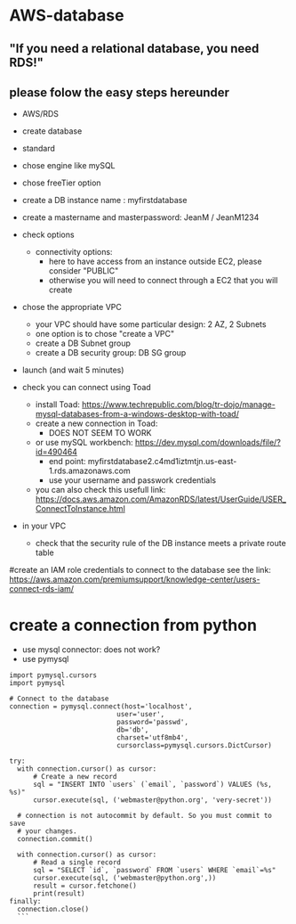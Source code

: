 # AWS-database
## "If you need a relational database, you need RDS!"
## please folow the easy steps hereunder
- AWS/RDS
- create database
- standard
- chose engine like mySQL
- chose freeTier option
- create a DB instance name : myfirstdatabase
- create a mastername and masterpassword: JeanM / JeanM1234
- check options
  - connectivity options: 
    - here to have access from an instance outside EC2, please consider "PUBLIC"
    - otherwise you will need to connect through a EC2 that you will create
- chose the appropriate VPC
  - your VPC should have some particular design: 2 AZ, 2 Subnets
  - one option is to chose "create a VPC"
  - create a DB Subnet group
  - create a DB security group: DB SG group
- launch (and wait 5 minutes)
- check you can connect using Toad
  - install Toad: https://www.techrepublic.com/blog/tr-dojo/manage-mysql-databases-from-a-windows-desktop-with-toad/
  - create a new connection in Toad:
    - DOES NOT SEEM TO WORK
  - or use mySQL workbench: https://dev.mysql.com/downloads/file/?id=490464
    - end point: myfirstdatabase2.c4md1iztmtjn.us-east-1.rds.amazonaws.com
    - use your username and passwork credentials
  - you can also check this usefull link: https://docs.aws.amazon.com/AmazonRDS/latest/UserGuide/USER_ConnectToInstance.html
  
- in your VPC
  - check that the security rule of the DB instance meets a private route table
 
 #create an IAM role credentials to connect to the database
 see the link: https://aws.amazon.com/premiumsupport/knowledge-center/users-connect-rds-iam/
 
 # create a connection from python
 - use mysql connector: does not work?
 - use pymysql
  ```
  import pymysql.cursors
import pymysql

# Connect to the database
connection = pymysql.connect(host='localhost',
                             user='user',
                             password='passwd',
                             db='db',
                             charset='utf8mb4',
                             cursorclass=pymysql.cursors.DictCursor)

try:
    with connection.cursor() as cursor:
        # Create a new record
        sql = "INSERT INTO `users` (`email`, `password`) VALUES (%s, %s)"
        cursor.execute(sql, ('webmaster@python.org', 'very-secret'))

    # connection is not autocommit by default. So you must commit to save
    # your changes.
    connection.commit()

    with connection.cursor() as cursor:
        # Read a single record
        sql = "SELECT `id`, `password` FROM `users` WHERE `email`=%s"
        cursor.execute(sql, ('webmaster@python.org',))
        result = cursor.fetchone()
        print(result)
finally:
    connection.close()
    ```
